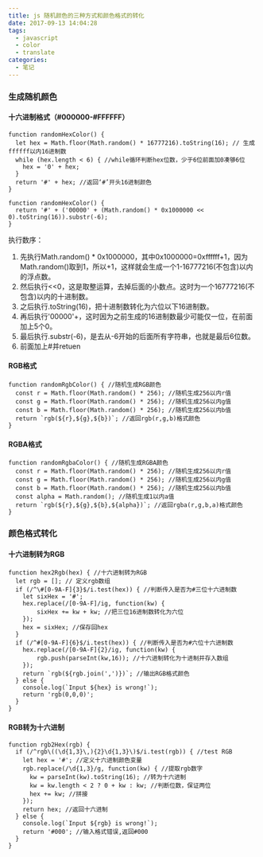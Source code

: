 ```yaml
---
title: js 随机颜色的三种方式和颜色格式的转化
date: 2017-09-13 14:04:28
tags:
  - javascript
  - color
  - translate
categories: 
  - 笔记
---
```


### 生成随机颜色

#### 十六进制格式（#000000-#FFFFFF）

```
function randomHexColor() {
  let hex = Math.floor(Math.random() * 16777216).toString(16); // 生成ffffff以内16进制数
  while (hex.length < 6) { //while循环判断hex位数，少于6位前面加0凑够6位
    hex = '0' + hex;
  }
  return '#' + hex; //返回‘#’开头16进制颜色
}
```

```
function randomHexColor() { 
  return '#' + ('00000' + (Math.random() * 0x1000000 << 0).toString(16)).substr(-6);
}
```
执行数序：
1. 先执行Math.random() * 0x1000000，其中0x1000000=0xffffff+1，因为Math.random()取到1，所以+1，这样就会生成一个1-16777216(不包含)以内的浮点数。
2. 然后执行<<0，这是取整运算，去掉后面的小数点。这时为一个16777216(不包含)以内的十进制数。
3. 之后执行.toString(16)，把十进制数转化为六位以下16进制数。
4. 再后执行'00000'+，这时因为之前生成的16进制数最少可能仅一位，在前面加上5个0。
5. 最后执行.substr(-6)，是去从-6开始的后面所有字符串，也就是最后6位数。
6. 前面加上#并retuen

#### RGB格式

```
function randomRgbColor() { //随机生成RGB颜色
  const r = Math.floor(Math.random() * 256); //随机生成256以内r值
  const g = Math.floor(Math.random() * 256); //随机生成256以内g值
  const b = Math.floor(Math.random() * 256); //随机生成256以内b值
  return `rgb(${r},${g},${b})`; //返回rgb(r,g,b)格式颜色
}
```

#### RGBA格式

```
function randomRgbaColor() { //随机生成RGBA颜色
  const r = Math.floor(Math.random() * 256); //随机生成256以内r值
  const g = Math.floor(Math.random() * 256); //随机生成256以内g值
  const b = Math.floor(Math.random() * 256); //随机生成256以内b值
  const alpha = Math.random(); //随机生成1以内a值
  return `rgb(${r},${g},${b},${alpha})`; //返回rgba(r,g,b,a)格式颜色
}
```

### 颜色格式转化

#### 十六进制转为RGB

```
function hex2Rgb(hex) { //十六进制转为RGB
  let rgb = []; // 定义rgb数组
  if (/^\#[0-9A-F]{3}$/i.test(hex)) { //判断传入是否为#三位十六进制数
    let sixHex = '#';
    hex.replace(/[0-9A-F]/ig, function(kw) {
        sixHex += kw + kw; //把三位16进制数转化为六位
    });
    hex = sixHex; //保存回hex
  }
  if (/^#[0-9A-F]{6}$/i.test(hex)) { //判断传入是否为#六位十六进制数
    hex.replace(/[0-9A-F]{2}/ig, function(kw) {
        rgb.push(parseInt(kw,16)); //十六进制转化为十进制并存入数组
    });
    return `rgb(${rgb.join(',')})`; //输出RGB格式颜色
  } else {
    console.log(`Input ${hex} is wrong!`);
    return 'rgb(0,0,0)';
  }
}
```

#### RGB转为十六进制

```
function rgb2Hex(rgb) {
  if (/^rgb\((\d{1,3}\,){2}\d{1,3}\)$/i.test(rgb)) { //test RGB
    let hex = '#'; //定义十六进制颜色变量
    rgb.replace(/\d{1,3}/g, function(kw) { //提取rgb数字
      kw = parseInt(kw).toString(16); //转为十六进制
      kw = kw.length < 2 ? 0 + kw : kw; //判断位数，保证两位
      hex += kw; //拼接
    });
    return hex; //返回十六进制
  } else {
    console.log(`Input ${rgb} is wrong!`);
    return '#000'; //输入格式错误,返回#000
  }
}
```